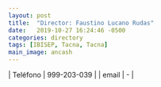 ```yaml
---
layout: post
title:  "Director: Faustino Lucano Rudas"
date:   2019-10-27 16:24:46 -0500
categories: directory
tags: [IBISEP, Tacna, Tacna]
main_image: ancash
---
```


| Teléfono    | 999-203-039 |
| email       | - |
